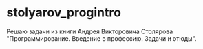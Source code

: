 # stolyarov_progintro
Решаю задачи из книги Андрея Викторовича Столярова "Программирование. Введение в профессию. Задачи и этюды".
